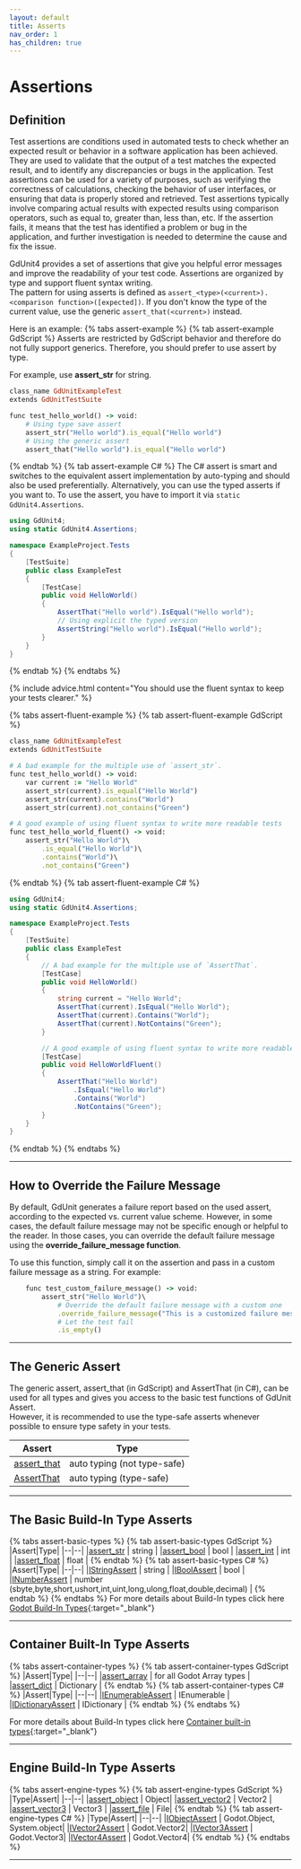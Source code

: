```yaml
---
layout: default
title: Asserts
nav_order: 1
has_children: true
---
```


# Assertions

## Definition
Test assertions are conditions used in automated tests to check whether an expected result or behavior in a software application has been achieved. They are used to validate that the output of a test matches the expected result, and to identify any discrepancies or bugs in the application. Test assertions can be used for a variety of purposes, such as verifying the correctness of calculations, checking the behavior of user interfaces, or ensuring that data is properly stored and retrieved. Test assertions typically involve comparing actual results with expected results using comparison operators, such as equal to, greater than, less than, etc. If the assertion fails, it means that the test has identified a problem or bug in the application, and further investigation is needed to determine the cause and fix the issue.

GdUnit4 provides a set of assertions that give you helpful error messages and improve the readability of your test code. Assertions are organized by type and support fluent syntax writing.<br>
The pattern for using asserts is defined as `assert_<type>(<current>).<comparison function>([expected])`. If you don't know the type of the current value, use the generic `assert_that(<current>)` instead.



Here is an example:
{% tabs assert-example %}
{% tab assert-example GdScript %}
Asserts are restricted by GdScript behavior and therefore do not fully support generics. Therefore, you should prefer to use assert by type.

For example, use **assert_str** for string.
```ruby
class_name GdUnitExampleTest
extends GdUnitTestSuite

func test_hello_world() -> void:
    # Using type save assert
    assert_str("Hello world").is_equal("Hello world")
    # Using the generic assert
    assert_that("Hello world").is_equal("Hello world")
```
{% endtab %}
{% tab assert-example C# %}
The C# assert is smart and switches to the equivalent assert implementation by auto-typing and should also be used preferentially. Alternatively, you can use the typed asserts if you want to. To use the assert, you have to import it via `static GdUnit4.Assertions`.
```cs
using GdUnit4;
using static GdUnit4.Assertions;

namespace ExampleProject.Tests
{
    [TestSuite]
    public class ExampleTest
    {
        [TestCase]
        public void HelloWorld()
        {
            AssertThat("Hello world").IsEqual("Hello world");
            // Using explicit the typed version
            AssertString("Hello world").IsEqual("Hello world");
        }
    }
}
```
{% endtab %}
{% endtabs %}


{% include advice.html 
content="You should use the fluent syntax to keep your tests clearer."
%}

{% tabs assert-fluent-example %}
{% tab assert-fluent-example GdScript %}
```ruby
class_name GdUnitExampleTest
extends GdUnitTestSuite

# A bad example for the multiple use of `assert_str`.
func test_hello_world() -> void:
    var current := "Hello World"
    assert_str(current).is_equal("Hello World")
    assert_str(current).contains("World")
    assert_str(current).not_contains("Green")

# A good example of using fluent syntax to write more readable tests
func test_hello_world_fluent() -> void:
    assert_str("Hello World")\
    	.is_equal("Hello World")\
    	.contains("World")\
    	.not_contains("Green")
```
{% endtab %}
{% tab assert-fluent-example C# %}
```cs
using GdUnit4;
using static GdUnit4.Assertions;

namespace ExampleProject.Tests
{
    [TestSuite]
    public class ExampleTest
    {
        // A bad example for the multiple use of `AssertThat`.
        [TestCase]
        public void HelloWorld()
        {
            string current = "Hello World";
            AssertThat(current).IsEqual("Hello World");
            AssertThat(current).Contains("World");
            AssertThat(current).NotContains("Green");
        }

        // A good example of using fluent syntax to write more readable tests
        [TestCase]
        public void HelloWorldFluent()
        {
            AssertThat("Hello World")
                .IsEqual("Hello World")
                .Contains("World")
                .NotContains("Green");
        }
    }
}    
```
{% endtab %}
{% endtabs %}

---

## How to Override the Failure Message
By default, GdUnit generates a failure report based on the used assert, according to the expected vs. current value scheme. However, in some cases, the default failure message may not be specific enough or helpful to the reader. In those cases, you can override the default failure message using the **override_failure_message function**.

To use this function, simply call it on the assertion and pass in a custom failure message as a string. For example:
```ruby
    func test_custom_failure_message() -> void:
        assert_str("Hello World")\
            # Override the default failure message with a custom one
            .override_failure_message("This is a customized failure message!")\
            # Let the test fail
            .is_empty()
```

---

## The Generic Assert
The generic assert, assert_that (in GdScript) and AssertThat (in C#), can be used for all types and gives you access to the basic test functions of GdUnit Assert.<br> However, it is recommended to use the type-safe asserts whenever possible to ensure type safety in your tests.

|Assert|Type|
|--|--|
|[assert_that](/gdUnit4/asserts/assert-that/)| auto typing (not type-safe) |
|[AssertThat](/gdUnit4/asserts/assert-that/)| auto typing (type-safe) |

---

## The Basic Build-In Type Asserts

{% tabs assert-basic-types %}
{% tab assert-basic-types GdScript %}
|Assert|Type|
|--|--|
|[assert_str](/gdUnit4/asserts/assert-string/) | string |
|[assert_bool](/gdUnit4/asserts/assert-bool/) | bool |
|[assert_int](/gdUnit4/asserts/assert-integer/) | int |
|[assert_float](/gdUnit4/asserts/assert-float/) | float |
{% endtab %}
{% tab assert-basic-types C# %}
|Assert|Type|
|--|--|
|[IStringAssert](/gdUnit4/asserts/assert-string/) | string |
|[IBoolAssert](/gdUnit4/asserts/assert-bool/) | bool |
|[INumberAssert](/gdUnit4/asserts/assert-number/) | number (sbyte,byte,short,ushort,int,uint,long,ulong,float,double,decimal) |
{% endtab %}
{% endtabs %}
For more details about Build-In types click here 
[Godot Build-In Types](https://docs.godotengine.org/en/stable/getting_started/scripting/gdscript/gdscript_basics.html#basic-built-in-types){:target="_blank"}

---

## Container Built-In Type Asserts 

{% tabs assert-container-types %}
{% tab assert-container-types GdScript %}
|Assert|Type|
|--|--|
|[assert_array](/gdUnit4/asserts/assert-array/) | for all Godot Array types |
|[assert_dict](/gdUnit4/asserts/assert-dictionary/) | Dictionary |
{% endtab %}
{% tab assert-container-types C# %}
|Assert|Type|
|--|--|
|[IEnumerableAssert](/gdUnit4/asserts/assert-array/) | IEnumerable |
|[IDictionaryAssert](/gdUnit4/asserts/assert-dictionary/) | IDictionary |
{% endtab %}
{% endtabs %}

For more details about Build-In types click here
[Container built-in types](https://docs.godotengine.org/en/stable/getting_started/scripting/gdscript/gdscript_basics.html#container-built-in-types){:target="_blank"}

---

## Engine Build-In Type Asserts


{% tabs assert-engine-types %}
{% tab assert-engine-types GdScript %}
|Type|Assert|
|--|--|
|[assert_object](/gdUnit4/asserts/assert-object/) | Object|
|[assert_vector2](/gdUnit4/asserts/assert-vector2/) | Vector2 |
|[assert_vector3](/gdUnit4/asserts/assert-vector3/) | Vector3 |
|[assert_file](/gdUnit4/asserts/assert-file/) | File|
{% endtab %}
{% tab assert-engine-types C# %}
|Type|Assert|
|--|--|
|[IObjectAssert](/gdUnit4/asserts/assert-object/) | Godot.Object, System.object|
|[IVector2Assert](/gdUnit4/asserts/assert-vector2/) | Godot.Vector2|
|[IVector3Assert](/gdUnit4/asserts/assert-vector3/) | Godot.Vector3|
|[IVector4Assert](/gdUnit4/asserts/assert-vector4/) | Godot.Vector4|
{% endtab %}
{% endtabs %}

---